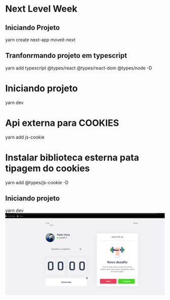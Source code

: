 # Next Level Week
## Iniciando Projeto
yarn create next-app moveit-next

## Tranfonrmando projeto em typescript
yarn add typescript @types/react @types/react-dom @types/node -D


# Iniciando projeto
yarn dev

# Api externa para COOKIES
 yarn add js-cookie

# Instalar biblioteca esterna pata tipagem do cookies 
 yarn add @types/js-cookie -D

## Iniciando projeto
yarn dev
![alt text](https://github.com/pabloverly/NLW-4/blob/master/public/aula03.png)

